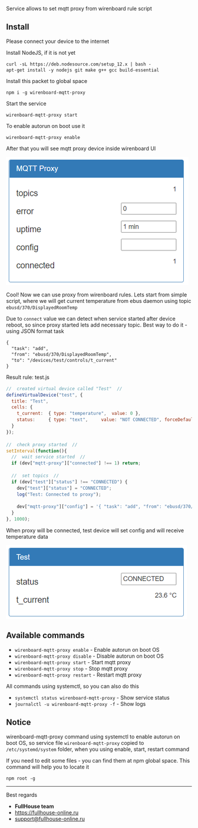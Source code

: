 Service allows to set mqtt proxy from wirenboard rule script

##  Install

Please connect your device to the internet

Install NodeJS, if it is not yet
```
curl -sL https://deb.nodesource.com/setup_12.x | bash -
apt-get install -y nodejs git make g++ gcc build-essential
```

Install this packet to global space
```
npm i -g wirenboard-mqtt-proxy
```

Start the service
```
wirenboard-mqtt-proxy start
```

To enable autorun on boot use it
```
wirenboard-mqtt-proxy enable
```

After that you will see mqtt proxy device inside wirenboard UI

![proxy_screen](img/proxy.png)

Cool! Now we can use proxy from wirenboard rules. Lets start from simple script, where we will get current temperature from ebus daemon using topic `ebusd/370/DisplayedRoomTemp`

Due to `connect` value we can detect when service started after device reboot, so since proxy started lets add necessary topic. Best way to do it - using JSON format task
```
{
  "task": "add",
  "from": "ebusd/370/DisplayedRoomTemp",
  "to": "/devices/test/controls/t_current"
}
```

Result rule: test.js
```javascript
//  created virtual device called "Test"  //
defineVirtualDevice("test", {
  title: "Test",
  cells: {
    t_current: 	{ type: "temperature", 	value: 0 },
    status: 	{ type: "text", 	value: "NOT CONNECTED", forceDefault: true},
  }
});

//  check proxy started  //
setInterval(function(){
  //  wait service started  //
  if (dev["mqtt-proxy"]["connected"] !== 1) return;

  //  set topics  //
  if (dev["test"]["status"] !== "CONNECTED") {
    dev["test"]["status"] = "CONNECTED";
    log("Test: Connected to proxy");

    dev["mqtt-proxy"]["config"] = '{ "task": "add", "from": "ebusd/370/DisplayedRoomTemp", "to": "/devices/test/controls/t_current" }';
  }
}, 1000);
```

When proxy will be connected, test device will set config and will receive temperature data

![test_screen](img/test.png)

## Available commands

- `wirenboard-mqtt-proxy enable`  - Enable autorun on boot OS
- `wirenboard-mqtt-proxy disable` - Disable autorun on boot OS
- `wirenboard-mqtt-proxy start`   - Start mqtt proxy
- `wirenboard-mqtt-proxy stop`    - Stop mqtt proxy
- `wirenboard-mqtt-proxy restart` - Restart mqtt proxy

All commands using systemctl, so you can also do this
- `systemctl status wirenboard-mqtt-proxy` - Show service status
- `journalctl -u wirenboard-mqtt-proxy -f` - Show logs

## Notice

wirenboard-mqtt-proxy command using systemctl to enable autorun on boot OS, so service file `wirenboard-mqtt-proxy` copied to `/etc/systemd/system` folder, when you using enable, start, restart command

If you need to edit some files - you can find them at npm global space. This command will help you to locate it
```
npm root -g
```

----

Best regards
- **FullHouse team**
- https://fullhouse-online.ru
- support@fullhouse-online.ru
